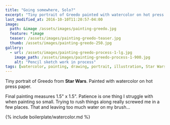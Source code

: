 ```yaml
---
title: "Going somewhere, Solo?"
excerpt: "Tiny portrait of Greedo painted with watercolor on hot press paper."
last_modified_at: 2016-10-10T11:20:57-04:00
image: 
  path: &image /assets/images/painting-greedo.jpg
  feature: *image
  teaser: /assets/images/painting-greedo-teaser.jpg
  thumb: /assets/images/painting-greedo-250.jpg
gallery:
  - url: /assets/images/painting-greedo-process-1-lg.jpg
    image_path: /assets/images/painting-greedo-process-1-900.jpg
    alt: "Pencil sketch work in process"
tags: [watercolor, painting, drawing, portrait, illustration, Star Wars]
---
```


Tiny portrait of Greedo from **Star Wars**. Painted with watercolor on hot press paper.

Final painting measures 1.5\" x 1.5\". Patience is one thing I struggle with when painting so small. Trying to rush things along really screwed me in a few places. That and leaving too much water on my brush...

{% include boilerplate/watercolor.md %}

